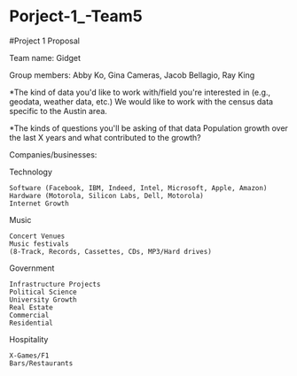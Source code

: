 # Porject-1_-Team5

#Project 1 Proposal
 
Team name: Gidget

Group members:
Abby Ko,
Gina Cameras,
Jacob Bellagio,
Ray King


*The kind of data you'd like to work with/field you're interested in (e.g., geodata, weather data, etc.)
We would like to work with the census data specific to the Austin area.

*The kinds of questions you'll be asking of that data
Population growth over the last X years and what contributed to the growth?


Companies/businesses:

Technology

    Software (Facebook, IBM, Indeed, Intel, Microsoft, Apple, Amazon)
    Hardware (Motorola, Silicon Labs, Dell, Motorola)
    Internet Growth
Music

    Concert Venues
    Music festivals
    (8-Track, Records, Cassettes, CDs, MP3/Hard drives)
Government

    Infrastructure Projects
    Political Science
    University Growth
    Real Estate
    Commercial
    Residential
Hospitality

    X-Games/F1
    Bars/Restaurants	
